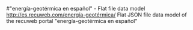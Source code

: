 #"energía-geotérmica en español" - Flat file data model
http://es.recuweb.com/energía-geotérmica/
Flat JSON file data model of the recuweb portal "energía-geotérmica en español"
